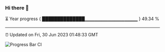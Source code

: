 ### Hi there 👋

⏳ Year progress { ██████████████▁▁▁▁▁▁▁▁▁▁▁▁▁▁▁▁ } 49.34 %

---

⏰ Updated on Fri, 30 Jun 2023 01:48:33 GMT

![Progress Bar CI](https://github.com/ZhaoGui/ZhaoGui/workflows/Progress%20Bar%20CI/badge.svg)

